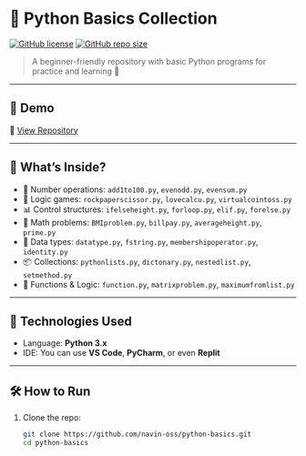 # 🐍 Python Basics Collection

[![GitHub license](https://img.shields.io/github/license/navin-oss/python-basics)](LICENSE)
[![GitHub repo size](https://img.shields.io/github/repo-size/navin-oss/python-basics)](https://github.com/navin-oss/python-basics)

> A beginner-friendly repository with basic Python programs for practice and learning 🚀

---

## 📌 Demo

🔗 [View Repository](https://github.com/navin-oss/python-basics)

---

## 📂 What’s Inside?

- 🔢 Number operations: `add1to100.py`, `evenodd.py`, `evensum.py`
- 🎲 Logic games: `rockpaperscissor.py`, `lovecalcu.py`, `virtualcointoss.py`
- 📊 Control structures: `ifelseheight.py`, `forloop.py`, `elif.py`, `forelse.py`
- 🧮 Math problems: `BMIproblem.py`, `billpay.py`, `averageheight.py`, `prime.py`
- 🧠 Data types: `datatype.py`, `fstring.py`, `membershipoperator.py`, `identity.py`
- 📦 Collections: `pythonlists.py`, `dictonary.py`, `nestedlist.py`, `setmethod.py`
- 🔁 Functions & Logic: `function.py`, `matrixproblem.py`, `maximumfromlist.py`

---

## 🚀 Technologies Used

- Language: **Python 3.x**
- IDE: You can use **VS Code**, **PyCharm**, or even **Replit**

---

## 🛠️ How to Run

1. Clone the repo:
   ```bash
   git clone https://github.com/navin-oss/python-basics.git
   cd python-basics
